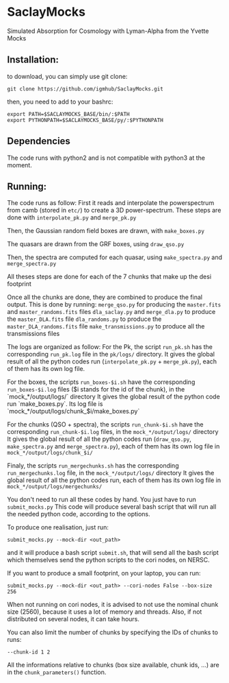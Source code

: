 # SaclayMocks

Simulated Absorption for Cosmology with Lyman-Alpha from the Yvette Mocks


## Installation:
to download, you can simply use git clone:
```
git clone https://github.com/igmhub/SaclayMocks.git
```

then, you need to add to your bashrc:
```
export PATH=$SACLAYMOCKS_BASE/bin/:$PATH
export PYTHONPATH=$SACLAYMOCKS_BASE/py/:$PYTHONPATH
```

## Dependencies
The code runs with python2 and is not compatible with python3 at the moment.

## Running:
The code runs as follow:
First it reads and interpolate the powerspectrum from camb (stored in `etc/`) to create a 3D power-spectrum.
These steps are done with `interpolate_pk.py` and `merge_pk.py`

Then, the Gaussian random field boxes are drawn, with `make_boxes.py`

The quasars are drawn from the GRF boxes, using `draw_qso.py`

Then, the spectra are computed for each quasar, using `make_spectra.py` and `merge_spectra.py`

All theses steps are done for each of the 7 chunks that make up the desi footprint

Once all the chunks are done, they are combined to produce the final output. This is done by running:
`merge_qso.py` for producing the `master.fits` and `master_randoms.fits` files
`dla_saclay.py` and `merge_dla.py` to produce the `master_DLA.fits` file
`dla_randoms.py` to produce the `master_DLA_randoms.fits` file
`make_transmissions.py` to produce all the transmissions files

The logs are organized as follow:
For the Pk, the script `run_pk.sh` has the corresponding `run_pk.log` file in the `pk/logs/` directory.
It gives the global result of all the python codes run (`interpolate_pk.py` + `merge_pk.py`), each of them has its own log file.

For the boxes, the scripts `run_boxes-$i.sh` have the corresponding `run_boxes-$i.log` files ($i stands for the id of the chunk), in the `mock_*/output/logs/` directory
It gives the global result of the python code run `make_boxes.py`. Its log file is  `mock_*/output/logs/chunk_$i/make_boxes.py`

For the chunks (QSO + spectra), the scripts `run_chunk-$i.sh` have the corresponding `run_chunk-$i.log` files, in the `mock_*/output/logs/` directory
It gives the global result of all the python codes run (`draw_qso.py`, `make_spectra.py` and `merge_spectra.py`), each of them has its own log file in `mock_*/output/logs/chunk_$i/`

Finaly, the scripts `run_mergechunks.sh` has the corresponding `run_mergechunks.log` file, in the `mock_*/output/logs/` directory
It gives the global result of all the python codes run, each of them has its own log file in `mock_*/output/logs/mergechunks/`


You don't need to run all these codes by hand. You just have to run `submit_mocks.py`
This code will produce several bash script that will run all the needed python code, according to the options.

To produce one realisation, just run:
```
submit_mocks.py --mock-dir <out_path>
```

and it will produce a bash script `submit.sh`, that will send all the bash script which
themselves send the python scripts to the cori nodes, on NERSC.


If you want to produce a small footprint, on your laptop, you can run:
```
submit_mocks.py --mock-dir <out_path> --cori-nodes False --box-size 256
```
When not running on cori nodes, it is advised to not use the nominal chunk size (2560),
because it uses a lot of memory and threads.
Also, if not distributed on several nodes, it can take hours.

You can also limit the number of chunks by specifying the IDs of chunks to runs:
```
--chunk-id 1 2
```

All the informations relative to chunks (box size available, chunk ids, ...) are in the `chunk_parameters()` function.
